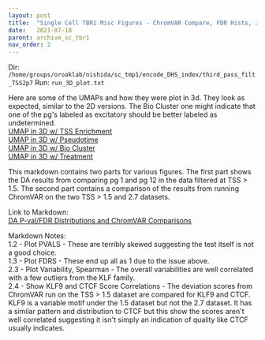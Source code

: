```yaml
---
layout: post
title:  "Single Cell TBR1 Misc Figures - ChromVAR Compare, FDR Hists, 3D"
date:   2021-07-18
parent: archive_sc_tbr1
nav_order: 2
---
```


Dir: `/home/groups/oroaklab/nishida/sc_tmp1/encode_DHS_index/third_pass_filt_TSS2p7`
Run: `run_3D_plot.txt`

Here are some of the UMAPs and how they were plot in 3d. They look as expected, similar to the 2D versions. The Bio Cluster one might indicate that one of the pg's labeled as excitatory should be better labeled as undetermined.
<br>[UMAP in 3D w/ TSS Enrichment](https://www.dropbox.com/s/2x0fzhw1kws4zv3/blog_tmp1_3DUMAP_tss.png?dl=0)
<br>[UMAP in 3D w/ Pseudotime](https://www.dropbox.com/s/4jhcbnvp68uhfob/blog_tmp1_3DUMAP_pseudotime.png?dl=0)
<br>[UMAP in 3D w/ Bio Cluster](https://www.dropbox.com/s/e2rhe4oa7ny6r7a/blog_tmp1_3DUMAP_bioclust.png?dl=0)
<br>[UMAP in 3D w/ Treatment](https://www.dropbox.com/s/0re6w255skq2dr0/blog_tmp1_3DUMAP_treat.png?dl=0)

This markdown contains two parts for various figures. The first part shows the DA results from comparing pg 1 and pg 12 in the data filtered at TSS > 1.5. The second part contains a comparison of the results from running ChromVAR on the two TSS > 1.5 and 2.7 datasets.

Link to Markdown:
<br>[DA P-val/FDR Distributions and ChromVAR Comparisons](https://www.dropbox.com/s/y8di4csk1meql5g/sc_tmp1_misc_figs_01.html?dl=0)

Markdown Notes:
<br>1.2 - Plot PVALS - These are terribly skewed suggesting the test itself is not a good choice.
<br>1.3 - Plot FDRS - These end up all as 1 due to the issue above.
<br>2.3 - Plot Variability, Spearman - The overall variabilities are well correlated with a few outliers from the KLF family.
<br>2.4 - Show KLF9 and CTCF Score Correlations - The deviation scores from ChromVAR run on the TSS > 1.5 dataset are compared for KLF9 and CTCF. KLF9 is a variable motif under the 1.5 dataset but not the 2.7 dataset. It has a similar pattern and distribution to CTCF but this show the scores aren't well correlated suggesting it isn't simply an indication of quality like CTCF usually indicates.
